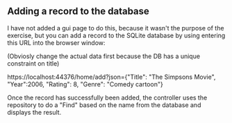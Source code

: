 ﻿
## Adding a record to the database

I have not added a gui page to do this, because it wasn't the purpose of the exercise, but you can add a record to the SQLite database by using entering this URL into the browser window:

(Obviosly change the actual data first because the DB has a unique constraint on title)

https://localhost:44376/home/add?json={"Title": "The Simpsons Movie", "Year":2006, "Rating": 8, "Genre": "Comedy cartoon"}

Once the record has successfully been added, the controller uses the repository to do a "Find" based on the name from the database and displays the result.